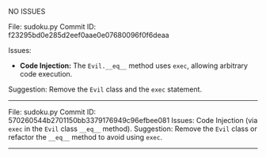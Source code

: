 NO ISSUES

File: sudoku.py
Commit ID: f23295bd0e285d2eef0aae0e07680096f0f6deaa

Issues:

*   **Code Injection:** The `Evil.__eq__` method uses `exec`, allowing arbitrary code execution.

Suggestion: Remove the `Evil` class and the `exec` statement.


-------------------------------------------------------------

File: sudoku.py
Commit ID: 570260544b2701150bb3379176949c96efbee081
Issues: Code Injection (via `exec` in the `Evil` class `__eq__` method).
Suggestion: Remove the `Evil` class or refactor the `__eq__` method to avoid using `exec`.


-------------------------------------------------------------

